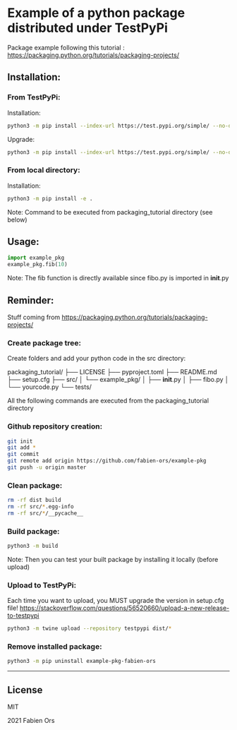 # Example of a python package distributed under TestPyPi

Package example following this tutorial :
https://packaging.python.org/tutorials/packaging-projects/


## Installation:

### From TestPyPi:

Installation:
```sh
python3 -m pip install --index-url https://test.pypi.org/simple/ --no-deps example-pkg-fabien-ors
```
Upgrade:
```sh
python3 -m pip install --index-url https://test.pypi.org/simple/ --no-deps example-pkg-fabien-ors --upgrade
```

### From local directory:
Installation:
```sh
python3 -m pip install -e .
```
Note: Command to be executed from packaging_tutorial directory (see below)


## Usage:

```python
import example_pkg
example_pkg.fib(10)
```
Note: The fib function is directly available since fibo.py is imported in __init__.py


## Reminder:

Stuff coming from https://packaging.python.org/tutorials/packaging-projects/

### Create package tree:

Create folders and add your python code in the src directory:

packaging_tutorial/
├── LICENSE
├── pyproject.toml
├── README.md
├── setup.cfg
├── src/
│   └── example_pkg/
│       ├── __init__.py
│       ├── fibo.py
│       └── yourcode.py
└── tests/

All the following commands are executed from the packaging_tutorial directory

### Github repository creation:
```sh
git init
git add *
git commit
git remote add origin https://github.com/fabien-ors/example-pkg
git push -u origin master
```

### Clean package:
```sh
rm -rf dist build
rm -rf src/*.egg-info
rm -rf src/*/__pycache__
```

### Build package:
```sh
python3 -m build
```
Note: Then you can test your built package by installing it locally (before upload)

### Upload to TestPyPi:
Each time you want to upload, you MUST upgrade the version in setup.cfg file!
https://stackoverflow.com/questions/56520660/upload-a-new-release-to-testpypi

```sh
python3 -m twine upload --repository testpypi dist/*
```

### Remove installed package:
```sh
python3 -m pip uninstall example-pkg-fabien-ors
```

***

## License

MIT

2021 Fabien Ors
